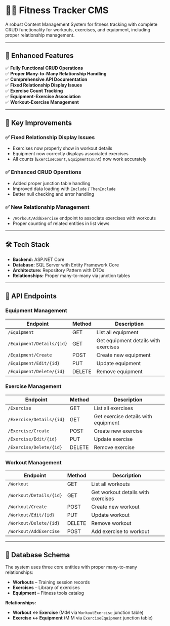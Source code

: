 # 🏋️‍♂️ Fitness Tracker CMS

A robust Content Management System for fitness tracking with complete CRUD functionality for workouts, exercises, and equipment, including proper relationship management.

---

## 📌 Enhanced Features

✅ **Fully Functional CRUD Operations**  
✅ **Proper Many-to-Many Relationship Handling**  
✅ **Comprehensive API Documentation**  
✅ **Fixed Relationship Display Issues**  
✅ **Exercise Count Tracking**  
✅ **Equipment-Exercise Association**  
✅ **Workout-Exercise Management**

---

## 🚀 Key Improvements

### ✅ Fixed Relationship Display Issues
- Exercises now properly show in workout details  
- Equipment now correctly displays associated exercises  
- All counts (`ExerciseCount`, `EquipmentCount`) now work accurately  

### ✅ Enhanced CRUD Operations
- Added proper junction table handling  
- Improved data loading with `Include` / `ThenInclude`  
- Better null checking and error handling  

### ✅ New Relationship Management
- `/Workout/AddExercise` endpoint to associate exercises with workouts  
- Proper counting of related entities in list views  

---

## 🛠 Tech Stack

- **Backend:** ASP.NET Core  
- **Database:** SQL Server with Entity Framework Core  
- **Architecture:** Repository Pattern with DTOs  
- **Relationships:** Proper many-to-many via junction tables  

---

## 🔗 API Endpoints

### Equipment Management

| Endpoint                 | Method | Description                          |
|--------------------------|--------|--------------------------------------|
| `/Equipment`             | GET    | List all equipment                   |
| `/Equipment/Details/{id}`| GET    | Get equipment details with exercises |
| `/Equipment/Create`      | POST   | Create new equipment                 |
| `/Equipment/Edit/{id}`   | PUT    | Update equipment                     |
| `/Equipment/Delete/{id}` | DELETE | Remove equipment                     |

### Exercise Management

| Endpoint                  | Method | Description                           |
|---------------------------|--------|---------------------------------------|
| `/Exercise`               | GET    | List all exercises                    |
| `/Exercise/Details/{id}`  | GET    | Get exercise details with equipment   |
| `/Exercise/Create`        | POST   | Create new exercise                   |
| `/Exercise/Edit/{id}`     | PUT    | Update exercise                       |
| `/Exercise/Delete/{id}`   | DELETE | Remove exercise                       |

### Workout Management

| Endpoint                  | Method | Description                            |
|---------------------------|--------|----------------------------------------|
| `/Workout`                | GET    | List all workouts                      |
| `/Workout/Details/{id}`   | GET    | Get workout details with exercises     |
| `/Workout/Create`         | POST   | Create new workout                     |
| `/Workout/Edit/{id}`      | PUT    | Update workout                         |
| `/Workout/Delete/{id}`    | DELETE | Remove workout                         |
| `/Workout/AddExercise`    | POST   | Add exercise to workout                |

---

## 💾 Database Schema

The system uses three core entities with proper many-to-many relationships:

- **Workouts** – Training session records  
- **Exercises** – Library of exercises  
- **Equipment** – Fitness tools catalog  

**Relationships:**

- **Workout ↔ Exercise** (M:M via `WorkoutExercise` junction table)  
- **Exercise ↔ Equipment** (M:M via `ExerciseEquipment` junction table)  



